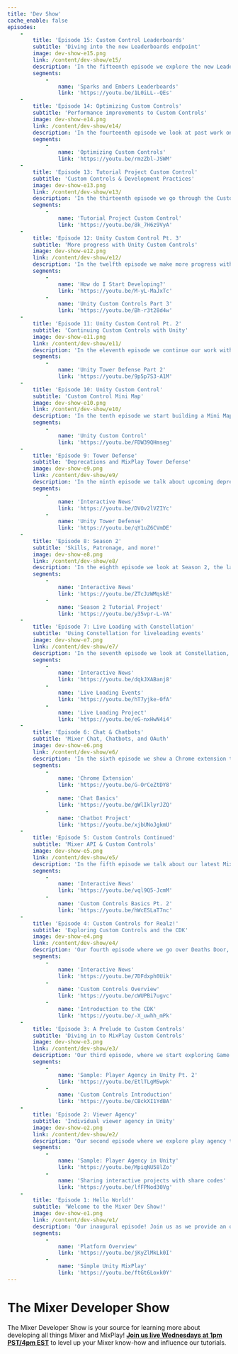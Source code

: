 ```yaml
---
title: 'Dev Show'
cache_enable: false
episodes:
    -
        title: 'Episode 15: Custom Control Leaderboards'
        subtitle: 'Diving into the new Leaderboards endpoint'
        image: dev-show-e15.png
        link: /content/dev-show/e15/
        description: 'In the fifteenth episode we explore the new Leaderboards endpoint and incorporate it into a project with Custom Controls.'
        segments:
            -
                name: 'Sparks and Embers Leaderboards'
                link: 'https://youtu.be/1L0iLL--QEs'
    -
        title: 'Episode 14: Optimizing Custom Controls'
        subtitle: 'Performance improvements to Custom Controls'
        image: dev-show-e14.png
        link: /content/dev-show/e14/
        description: 'In the fourteenth episode we look at past work on the Mini Map Custom Controls, and optimize things for better performance.'
        segments:
            -
                name: 'Optimizing Custom Controls'
                link: 'https://youtu.be/rmzZbl-JSWM'
    -
        title: 'Episode 13: Tutorial Project Custom Control'
        subtitle: 'Custom Controls & Development Practices'
        image: dev-show-e13.png
        link: /content/dev-show/e13/
        description: 'In the thirteenth episode we go through the Custom Control tutorial project, and discuss controversial development practices.'
        segments:
            -
                name: 'Tutorial Project Custom Control'
                link: 'https://youtu.be/8k_7H6z9VyA'
    -
        title: 'Episode 12: Unity Custom Control Pt. 3'
        subtitle: 'More progress with Unity Custom Controls'
        image: dev-show-e12.png
        link: /content/dev-show/e12/
        description: 'In the twelfth episode we make more progress with Custom Controls and Unity, and discuss getting into software development.'
        segments:
            -
                name: 'How do I Start Developing?'
                link: 'https://youtu.be/M-yL-MaJxTc'
            -
                name: 'Unity Custom Controls Part 3'
                link: 'https://youtu.be/Bh-r3t28d4w'
    -
        title: 'Episode 11: Unity Custom Control Pt. 2'
        subtitle: 'Continuing Custom Controls with Unity'
        image: dev-show-e11.png
        link: /content/dev-show/e11/
        description: 'In the eleventh episode we continue our work with Custom Controls and Unity, and incorporate viewer interaction into the game.'
        segments:
            -
                name: 'Unity Tower Defense Part 2'
                link: 'https://youtu.be/9p5p7S3-A1M'
    -
        title: 'Episode 10: Unity Custom Control'
        subtitle: 'Custom Control Mini Map'
        image: dev-show-e10.png
        link: /content/dev-show/e10/
        description: 'In the tenth episode we start building a Mini Map using Custrom Controls and Unity.'
        segments:
            -
                name: 'Unity Custom Control'
                link: 'https://youtu.be/FDW39QHmseg'
    -
        title: 'Episode 9: Tower Defense'
        subtitle: 'Deprecations and MixPlay Tower Defense'
        image: dev-show-e9.png
        link: /content/dev-show/e9/
        description: 'In the ninth episode we talk about upcoming deprecations and dive into a MixPlay Tower Defense game.'
        segments:
            -
                name: 'Interactive News'
                link: 'https://youtu.be/DVOv2lVZIYc'
            -
                name: 'Unity Tower Defense'
                link: 'https://youtu.be/qY1uZ6CVmDE'
    -
        title: 'Episode 8: Season 2'
        subtitle: 'Skills, Patronage, and more!'
        image: dev-show-e8.png
        link: /content/dev-show/e8/
        description: 'In the eighth episode we look at Season 2, the latest major update from Mixer. We discuss changes and new features availble for developers.'
        segments:
            -
                name: 'Interactive News'
                link: 'https://youtu.be/ZTcJzWMqskE'
            -
                name: 'Season 2 Tutorial Project'
                link: 'https://youtu.be/y35vpr-L-VA'
    -
        title: 'Episode 7: Live Loading with Constellation'
        subtitle: 'Using Constellation for liveloading events'
        image: dev-show-e7.png
        link: /content/dev-show/e7/
        description: 'In the seventh episode we look at Constellation, our service that can be used for liveloading events. We also show a new game from VVSpaceship, Arms Race.'
        segments:
            -
                name: 'Interactive News'
                link: 'https://youtu.be/dqkJXABanj8'
            -
                name: 'Live Loading Events'
                link: 'https://youtu.be/hT7yjke-0fA'
            -
                name: 'Live Loading Project'
                link: 'https://youtu.be/eG-nxHwN4i4'
    -
        title: 'Episode 6: Chat & Chatbots'
        subtitle: 'Mixer Chat, Chatbots, and OAuth'
        image: dev-show-e6.png
        link: /content/dev-show/e6/
        description: 'In the sixth episode we show a Chrome extension to blur deleted chat messages, cover the basics of chat, and show how to make a Chatbot.'
        segments:
            -
                name: 'Chrome Extension'
                link: 'https://youtu.be/G-OrCeZtDY8'
            -
                name: 'Chat Basics'
                link: 'https://youtu.be/gWlIklyrJZQ'
            -
                name: 'Chatbot Project'
                link: 'https://youtu.be/xjbUNoJgkmU'
    -
        title: 'Episode 5: Custom Controls Continued'
        subtitle: 'Mixer API & Custom Controls'
        image: dev-show-e5.png
        link: /content/dev-show/e5/
        description: 'In the fifth episode we talk about our latest MixPlay Exclusive, Halls of Horror, and using the Mixer API with Custom Controls.'
        segments:
            -
                name: 'Interactive News'
                link: 'https://youtu.be/vql9Q5-JcmM'
            -
                name: 'Custom Controls Basics Pt. 2'
                link: 'https://youtu.be/hWcESLaT7nc'
    -
        title: 'Episode 4: Custom Controls for Realz!'
        subtitle: 'Exploring Custom Controls and the CDK'
        image: dev-show-e4.png
        link: /content/dev-show/e4/
        description: 'Our fourth episode where we go over Deaths Door, a high-level overview of Custom Controls, and introduce the CDK.'
        segments:
            -
                name: 'Interactive News'
                link: 'https://youtu.be/7DFdxph0Uik'
            -
                name: 'Custom Controls Overview'
                link: 'https://youtu.be/cWUPBi7ugvc'
            -
                name: 'Introduction to the CDK'
                link: 'https://youtu.be/-X_uwhh_mPk'
    -
        title: 'Episode 3: A Prelude to Custom Controls'
        subtitle: 'Diving in to MixPlay Custom Controls'
        image: dev-show-e3.png
        link: /content/dev-show/e3/
        description: 'Our third episode, where we start exploring Game Clients and Custom Controls.'
        segments:
            -
                name: 'Sample: Player Agency in Unity Pt. 2'
                link: 'https://youtu.be/EtlTLgMSwpk'
            -
                name: 'Custom Controls Introduction'
                link: 'https://youtu.be/CBckXI1YdBA'
    -
        title: 'Episode 2: Viewer Agency'
        subtitle: 'Individual viewer agency in Unity'
        image: dev-show-e2.png
        link: /content/dev-show/e2/
        description: 'Our second episode where we explore play agency through Mixer.'
        segments:
            -
                name: 'Sample: Player Agency in Unity'
                link: 'https://youtu.be/MpiqNU58lZo'
            -
                name: 'Sharing interactive projects with share codes'
                link: 'https://youtu.be/lfFPNod30Vg'
    -
        title: 'Episode 1: Hello World!'
        subtitle: 'Welcome to the Mixer Dev Show!'
        image: dev-show-e1.png
        link: /content/dev-show/e1/
        description: 'Our inaugural episode! Join us as we provide an overview of the platform, and walk through a simple Unity tutorial project.'
        segments:
            -
                name: 'Platform Overview'
                link: 'https://youtu.be/jKyZlMkLk0I'
            -
                name: 'Simple Unity MixPlay'
                link: 'https://youtu.be/ftGt6Loxk0Y'
---
```


# The Mixer Developer Show

The Mixer Developer Show is your source for learning more about developing all things Mixer and MixPlay! [**Join us live Wednesdays at 1pm PST/4pm EST**](https://mixer.com/MixerDevShow) to level up your Mixer know-how and influence our tutorials.
